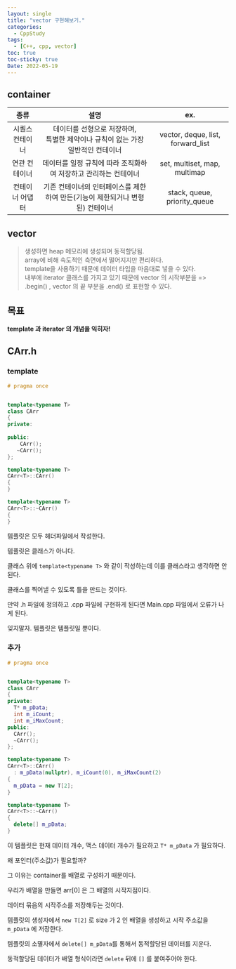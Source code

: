 ```yaml
---
layout: single
title: "vector 구현해보기."
categories:
  - CppStudy
tags:
  - [C++, cpp, vector]
toc: true
toc-sticky: true
Date: 2022-05-19
---
```


## container

|**종류**|설명|ex.|
|:---:|:---:|:---:|
|시퀀스 컨테이너|데이터를 선형으로 저장하며,<br> 특별한 제약이나 규칙이 없는 가장 일반적인 컨테이너|vector, deque, list, forward_list|
|연관 컨테이너|데이터를 일정 규칙에 따라 조직화하여 저장하고 관리하는 컨테이너|set, multiset, map, multimap|
|컨테이너 어댑터|기존 컨테이너의 인터페이스를 제한하여 만든(기능이 제한되거나 변형된) 컨테이너|stack, queue, priority_queue|

## vector
> 생성하면 heap 메모리에 생성되며 동적할당됨. <br>
> array에 비해 속도적인 측면에서 떨어지지만 편리하다.<br>
> template을 사용하기 때문에 데이터 타입을 마음대로 넣을 수 있다.<br>
> 내부에 iterator 클래스를 가지고 있기 때문에 vector 의 시작부분을 => .begin() , vector 의 끝 부분을 .end() 로 표현할 수 있다.<br>

## 목표
**template 과 iterator 의 개념을 익히자!**

## CArr.h
  ### template
  ```cpp
  # pragma once
  
  
  template<typename T>
  class CArr
  {
  private:
      
  public:
      CArr();
     ~CArr();
  };
  
  template<typename T>
  CArr<T>::CArr()
  {
  }
  
  template<typename T>
  CArr<T>::~CArr()
  {
  }
  ```

  템플릿은 모두 헤더파일에서 작성한다.
  
  템플릿은 클래스가 아니다.
  
  클래스 위에 `template<typename T>` 와 같이 작성하는데 이를 클래스라고 생각하면 안된다.
  
  클래스를 찍어낼 수 있도록 틀을 만드는 것이다.
  
  만약 .h 파일에 정의하고 .cpp 파일에 구현하게 된다면 Main.cpp 파일에서 오류가 나게 된다.
  
  잊지말자. 템플릿은 템플릿일 뿐이다.
  
  ### 추가
  ```cpp
  # pragma once
  
  
  template<typename T>
  class CArr
  {
  private:
    T* m_pData;
    int m_iCount;
    int m_iMaxCount;
  public:
    CArr();
    ~CArr();
  };
  
  template<typename T>
  CArr<T>::CArr()
    : m_pData(nullptr), m_iCount(0), m_iMaxCount(2)
  {
    m_pData = new T[2];
  }
  
  template<typename T>
  CArr<T>::~CArr()
  {
    delete[] m_pData;
  }
  ```
  
  이 템플릿은 현재 데이터 개수, 맥스 데이터 개수가 필요하고 `T* m_pData` 가 필요하다.
  
  왜 포인터(주소값)가 필요할까?
  
  그 이유는 container를 배열로 구성하기 때문이다.
  
  우리가 배열을 만들면 arr[0] 은 그 배열의 시작지점이다.
  
  데이터 묶음의 시작주소를 저장해두는 것이다.
  
  템플릿의 생성자에서 `new T[2]` 로 size 가 2 인 배열을 생성하고 시작 주소값을 `m_pData` 에 저장한다.
  
  템플릿의 소멸자에서 `delete[] m_pData`를 통해서 동적할당된 데이터를 지운다.
  
  동적할당된 데이터가 배열 형식이라면 `delete` 뒤에 `[]` 를 붙여주어야 한다.
